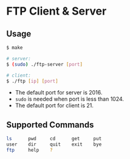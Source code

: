 # FTP Client & Server

## Usage

```bash
$ make

# server:
$ (sudo) ./ftp-server [port]

# client:
$ ./ftp [ip] [port]
```

- The default port for server is 2016.
- `sudo` is needed when port is less than 1024.
- The default port for client is 21.

## Supported Commands

```bash
ls      pwd     cd      get     put
user    dir     quit    exit    bye
ftp     help    ?
```
